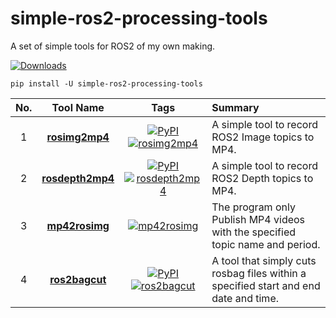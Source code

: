 # simple-ros2-processing-tools
A set of simple tools for ROS2 of my own making.

[![Downloads](https://static.pepy.tech/personalized-badge/simple-ros2-processing-tools?period=total&units=none&left_color=grey&right_color=brightgreen&left_text=Downloads)](https://pepy.tech/project/simple-ros2-processing-tools)

```
pip install -U simple-ros2-processing-tools
```

|No.|Tool Name|Tags|Summary|
|:-:|:-:|:-:|:-|
|1|**[rosimg2mp4](https://github.com/PINTO0309/rosimg2mp4)**|[![PyPI](https://img.shields.io/pypi/v/rosimg2mp4?color=2BAF2B)](https://pypi.org/project/rosimg2mp4/)[![rosimg2mp4](https://img.shields.io/github/stars/PINTO0309/rosimg2mp4.svg?style=social)](https://github.com/PINTO0309/rosimg2mp4)|A simple tool to record ROS2 Image topics to MP4.|
|2|**[rosdepth2mp4](https://github.com/PINTO0309/rosdepth2mp4)**|[![PyPI](https://img.shields.io/pypi/v/rosdepth2mp4?color=2BAF2B)](https://pypi.org/project/rosdepth2mp4/)[![rosdepth2mp4](https://img.shields.io/github/stars/PINTO0309/rosdepth2mp4.svg?style=social)](https://github.com/PINTO0309/ros2bagcut)|A simple tool to record ROS2 Depth topics to MP4.|
|3|**[mp42rosimg](https://github.com/PINTO0309/mp42rosimg)**|[![mp42rosimg](https://img.shields.io/github/stars/PINTO0309/mp42rosimg.svg?style=social)](https://github.com/PINTO0309/mp42rosimg)|The program only Publish MP4 videos with the specified topic name and period.|
|4|**[ros2bagcut](https://github.com/PINTO0309/ros2bagcut)**|[![PyPI](https://img.shields.io/pypi/v/ros2bagcut?color=2BAF2B)](https://pypi.org/project/ros2bagcut/)[![ros2bagcut](https://img.shields.io/github/stars/PINTO0309/ros2bagcut.svg?style=social)](https://github.com/PINTO0309/ros2bagcut)|A tool that simply cuts rosbag files within a specified start and end date and time.|

